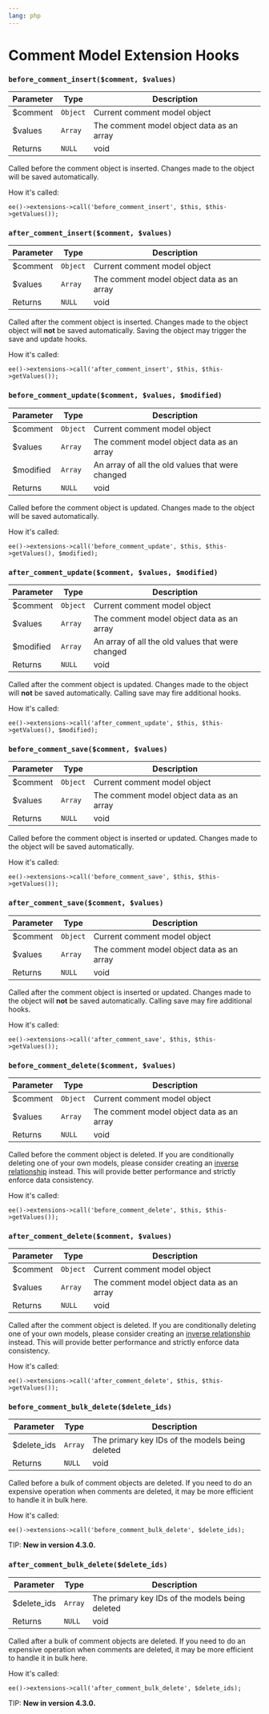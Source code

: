 ```yaml
---
lang: php
---
```


<!--
    This source file is part of the open source project
    ExpressionEngine User Guide (https://github.com/ExpressionEngine/ExpressionEngine-User-Guide)

    @link      https://expressionengine.com/
    @copyright Copyright (c) 2003-2020, Packet Tide, LLC (https://ellislab.com)
    @license   https://expressionengine.com/license Licensed under Apache License, Version 2.0
-->

# Comment Model Extension Hooks

### `before_comment_insert($comment, $values)`

| Parameter | Type     | Description                               |
| --------- | -------- | ----------------------------------------- |
| \$comment | `Object` | Current comment model object              |
| \$values  | `Array`  | The comment model object data as an array |
| Returns   | `NULL`   | void                                      |

Called before the comment object is inserted. Changes made to the object will be saved automatically.

How it's called:

    ee()->extensions->call('before_comment_insert', $this, $this->getValues());

### `after_comment_insert($comment, $values)`

| Parameter | Type     | Description                               |
| --------- | -------- | ----------------------------------------- |
| \$comment | `Object` | Current comment model object              |
| \$values  | `Array`  | The comment model object data as an array |
| Returns   | `NULL`   | void                                      |

Called after the comment object is inserted. Changes made to the object object will **not** be saved automatically. Saving the object may trigger the save and update hooks.

How it's called:

    ee()->extensions->call('after_comment_insert', $this, $this->getValues());

### `before_comment_update($comment, $values, $modified)`

| Parameter  | Type     | Description                                      |
| ---------- | -------- | ------------------------------------------------ |
| \$comment  | `Object` | Current comment model object                     |
| \$values   | `Array`  | The comment model object data as an array        |
| \$modified | `Array`  | An array of all the old values that were changed |
| Returns    | `NULL`   | void                                             |

Called before the comment object is updated. Changes made to the object will be saved automatically.

How it's called:

    ee()->extensions->call('before_comment_update', $this, $this->getValues(), $modified);

### `after_comment_update($comment, $values, $modified)`

| Parameter  | Type     | Description                                      |
| ---------- | -------- | ------------------------------------------------ |
| \$comment  | `Object` | Current comment model object                     |
| \$values   | `Array`  | The comment model object data as an array        |
| \$modified | `Array`  | An array of all the old values that were changed |
| Returns    | `NULL`   | void                                             |

Called after the comment object is updated. Changes made to the object will **not** be saved automatically. Calling save may fire additional hooks.

How it's called:

    ee()->extensions->call('after_comment_update', $this, $this->getValues(), $modified);

### `before_comment_save($comment, $values)`

| Parameter | Type     | Description                               |
| --------- | -------- | ----------------------------------------- |
| \$comment | `Object` | Current comment model object              |
| \$values  | `Array`  | The comment model object data as an array |
| Returns   | `NULL`   | void                                      |

Called before the comment object is inserted or updated. Changes made to the object will be saved automatically.

How it's called:

    ee()->extensions->call('before_comment_save', $this, $this->getValues());

### `after_comment_save($comment, $values)`

| Parameter | Type     | Description                               |
| --------- | -------- | ----------------------------------------- |
| \$comment | `Object` | Current comment model object              |
| \$values  | `Array`  | The comment model object data as an array |
| Returns   | `NULL`   | void                                      |

Called after the comment object is inserted or updated. Changes made to the object will **not** be saved automatically. Calling save may fire additional hooks.

How it's called:

    ee()->extensions->call('after_comment_save', $this, $this->getValues());

### `before_comment_delete($comment, $values)`

| Parameter | Type     | Description                               |
| --------- | -------- | ----------------------------------------- |
| \$comment | `Object` | Current comment model object              |
| \$values  | `Array`  | The comment model object data as an array |
| Returns   | `NULL`   | void                                      |

Called before the comment object is deleted. If you are conditionally deleting one of your own models, please consider creating an [inverse relationship](development/services/model/relating-models.md#inverse-relationships) instead. This will provide better performance and strictly enforce data consistency.

How it's called:

    ee()->extensions->call('before_comment_delete', $this, $this->getValues());

### `after_comment_delete($comment, $values)`

| Parameter | Type     | Description                               |
| --------- | -------- | ----------------------------------------- |
| \$comment | `Object` | Current comment model object              |
| \$values  | `Array`  | The comment model object data as an array |
| Returns   | `NULL`   | void                                      |

Called after the comment object is deleted. If you are conditionally deleting one of your own models, please consider creating an [inverse relationship](development/services/model/relating-models.md#inverse-relationships) instead. This will provide better performance and strictly enforce data consistency.

How it's called:

    ee()->extensions->call('after_comment_delete', $this, $this->getValues());

### `before_comment_bulk_delete($delete_ids)`

| Parameter    | Type    | Description                                     |
| ------------ | ------- | ----------------------------------------------- |
| \$delete_ids | `Array` | The primary key IDs of the models being deleted |
| Returns      | `NULL`  | void                                            |

Called before a bulk of comment objects are deleted. If you need to do an expensive operation when comments are deleted, it may be more efficient to handle it in bulk here.

How it's called:

    ee()->extensions->call('before_comment_bulk_delete', $delete_ids);

TIP: **New in version 4.3.0.**

### `after_comment_bulk_delete($delete_ids)`

| Parameter    | Type    | Description                                     |
| ------------ | ------- | ----------------------------------------------- |
| \$delete_ids | `Array` | The primary key IDs of the models being deleted |
| Returns      | `NULL`  | void                                            |

Called after a bulk of comment objects are deleted. If you need to do an expensive operation when comments are deleted, it may be more efficient to handle it in bulk here.

How it's called:

    ee()->extensions->call('after_comment_bulk_delete', $delete_ids);

TIP: **New in version 4.3.0.**
